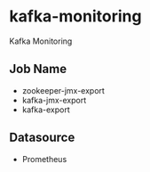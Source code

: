 # kafka-monitoring
Kafka Monitoring

## Job Name
 - zookeeper-jmx-export
 - kafka-jmx-export
 - kafka-export

## Datasource
 - Prometheus